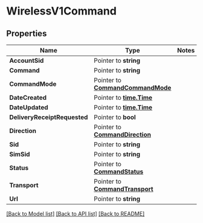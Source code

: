 # WirelessV1Command

## Properties
Name | Type | Notes
------------ | ------------- | -------------
**AccountSid** | Pointer to **string** | 
**Command** | Pointer to **string** | 
**CommandMode** | Pointer to [**CommandCommandMode**](command_command_mode.md) | 
**DateCreated** | Pointer to [**time.Time**](time.Time.md) | 
**DateUpdated** | Pointer to [**time.Time**](time.Time.md) | 
**DeliveryReceiptRequested** | Pointer to **bool** | 
**Direction** | Pointer to [**CommandDirection**](command_direction.md) | 
**Sid** | Pointer to **string** | 
**SimSid** | Pointer to **string** | 
**Status** | Pointer to [**CommandStatus**](command_status.md) | 
**Transport** | Pointer to [**CommandTransport**](command_transport.md) | 
**Url** | Pointer to **string** | 

[[Back to Model list]](../README.md#documentation-for-models) [[Back to API list]](../README.md#documentation-for-api-endpoints) [[Back to README]](../README.md)


